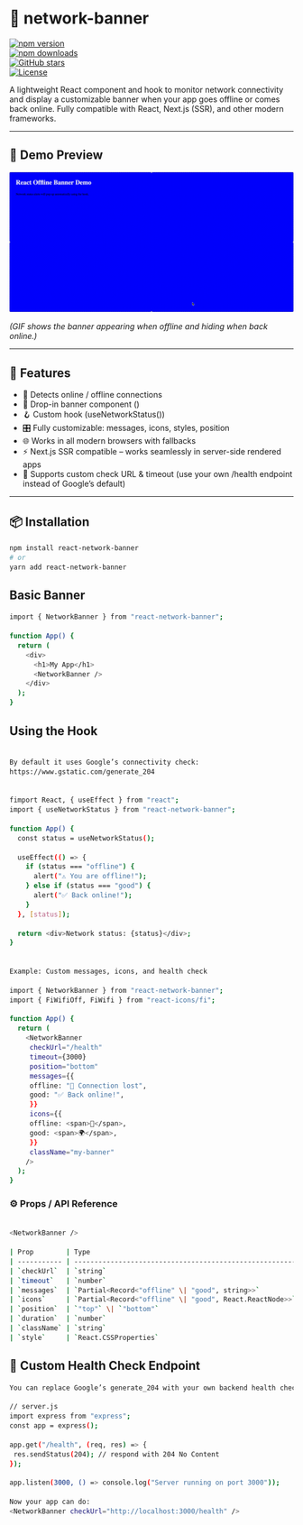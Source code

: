 # 📡 network-banner

[![npm version](https://img.shields.io/npm/v/react-network-banner?color=blue)](https://www.npmjs.com/package/react-network-banner)  
[![npm downloads](https://img.shields.io/npm/dm/react-network-banner.svg?color=brightgreen)](https://www.npmjs.com/package/react-network-banner)  
[![GitHub stars](https://img.shields.io/github/stars/al-waheed/react-network-banner?style=social)](https://github.com/al-waheed/react-network-banner)  
[![License](https://img.shields.io/github/license/al-waheed/react-network-banner)](./LICENSE)

A lightweight React component and hook to monitor network connectivity and display a customizable banner when your app goes offline or comes back online. Fully compatible with React, Next.js (SSR), and other modern frameworks.

---

## 🎥 Demo Preview

![Demo](https://raw.githubusercontent.com/al-waheed/react-network-banner/master/demo/demo-app/demo-banner.gif)

_(GIF shows the banner appearing when offline and hiding when back online.)_

---

## 🚀 Features

- 📶 Detects online / offline connections
- 🧩 Drop-in banner component (<NetworkBanner />)
- 🪝 Custom hook (useNetworkStatus())
- 🎛️ Fully customizable: messages, icons, styles, position
- 🌐 Works in all modern browsers with fallbacks
- ⚡ Next.js SSR compatible – works seamlessly in server-side rendered apps
- 🔧 Supports custom check URL & timeout (use your own /health endpoint instead of Google’s default)

---

## 📦 Installation

```bash
npm install react-network-banner
# or
yarn add react-network-banner

```

## Basic Banner

```bash
import { NetworkBanner } from "react-network-banner";

function App() {
  return (
    <div>
      <h1>My App</h1>
      <NetworkBanner />
    </div>
  );
}
```

## Using the Hook

```bash

By default it uses Google’s connectivity check:
https://www.gstatic.com/generate_204


fimport React, { useEffect } from "react";
import { useNetworkStatus } from "react-network-banner";

function App() {
  const status = useNetworkStatus();

  useEffect(() => {
    if (status === "offline") {
      alert("⚠️ You are offline!");
    } else if (status === "good") {
      alert("✅ Back online!");
    }
  }, [status]);

  return <div>Network status: {status}</div>;
}


Example: Custom messages, icons, and health check

import { NetworkBanner } from "react-network-banner";
import { FiWifiOff, FiWifi } from "react-icons/fi";

function App() {
  return (
    <NetworkBanner
     checkUrl="/health"
     timeout={3000}
     position="bottom"
     messages={{
     offline: "🚨 Connection lost",
     good: "✅ Back online!",
     }}
     icons={{
     offline: <span>📡</span>,
     good: <span>🌍</span>,
     }}
     className="my-banner"
    />
  );
}

```


### ⚙️ Props / API Reference

```bash

<NetworkBanner /> 

| Prop        | Type                                                    | Default                                  | Description                                                                                  |
| ----------- | ------------------------------------------------------- | ---------------------------------------- | -------------------------------------------------------------------------------------------- |
| `checkUrl`  | `string`                                                | `"https://www.gstatic.com/generate_204"` | Endpoint used to verify real connectivity. Can be replaced with your own `/health` endpoint. |
| `timeout`   | `number`                                                | `5000`                                   | Timeout (ms) for connectivity check.                                                         |
| `messages`  | `Partial<Record<"offline" \| "good", string>>`          | See below                                | Custom text messages for each state.                                                         |
| `icons`     | `Partial<Record<"offline" \| "good", React.ReactNode>>` | Wi-Fi icons                              | Custom icons for each state.                                                                 |
| `position`  | `"top"` \| `"bottom"`                                   | `"top"`                                  | Banner placement.                                                                            |
| `duration`  | `number`                                                | `3000`                                   | How long the “back online” banner stays visible (ms).                                        |
| `className` | `string`                                                | `""`                                     | Custom CSS classes.                                                                          |
| `style`     | `React.CSSProperties`                                   | `{}`                                     | Inline styles.                                                                               |

```

 ## 🔧 Custom Health Check Endpoint

 ```bash 
You can replace Google’s generate_204 with your own backend health check.

// server.js
import express from "express";
const app = express();

app.get("/health", (req, res) => {
  res.sendStatus(204); // respond with 204 No Content
});

app.listen(3000, () => console.log("Server running on port 3000"));

Now your app can do:
<NetworkBanner checkUrl="http://localhost:3000/health" />
```
